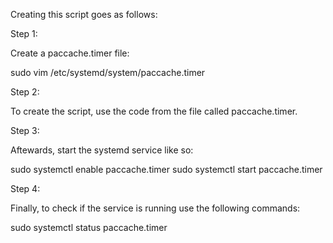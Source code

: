 Creating this script goes as follows:

Step 1: 

Create a paccache.timer file: 

sudo vim /etc/systemd/system/paccache.timer

Step 2: 

To create the script, use the code from the file called paccache.timer.

Step 3: 

Aftewards, start the systemd service like so:

sudo systemctl enable paccache.timer
sudo systemctl start paccache.timer

Step 4: 

Finally, to check if the service is running use the following commands:

sudo systemctl status paccache.timer
